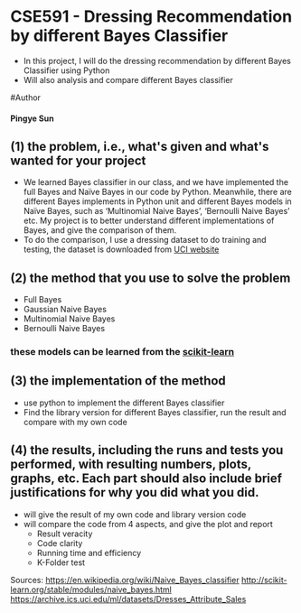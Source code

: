 # CSE591 - Dressing Recommendation by different Bayes Classifier
* In this project, I will do the dressing recommendation by different Bayes Classifier using Python 
* Will also analysis and compare different Bayes classifier

#Author
#### Pingye Sun


## (1) the problem, i.e., what's given and what's wanted for your project
* We learned Bayes classifier in our class, and we have implemented the full Bayes and Naïve Bayes in our code by Python.  Meanwhile, there are different Bayes implements in Python unit and different Bayes models in Naïve Bayes, such as ‘Multinomial Naive Bayes’, ‘Bernoulli Naive Bayes’ etc. My project is to better understand different implementations of Bayes, and give the comparison of them.
* To do the comparison, I use a dressing dataset to do training and testing, the dataset is downloaded from [UCI website](https://archive.ics.uci.edu/ml/datasets/Dresses_Attribute_Sales "UCI dataset website")

## (2) the method that you use to solve the problem
*	Full Bayes
*	Gaussian Naive Bayes
*	Multinomial Naive Bayes
*	Bernoulli Naive Bayes
### these models can be learned from the [scikit-learn](http://scikit-learn.org/stable/modules/naive_bayes.html "scikit-learn")

## (3) the implementation of the method 
* use python to implement the different Bayes classifier
* Find the library version for different Bayes classifier, run the result and compare with my own code

## (4) the results, including the runs and tests you performed, with resulting numbers, plots, graphs, etc. Each part should also include brief justifications for why you did what you did.
* will give the result of my own code and library version code
* will compare the code from 4 aspects, and give the plot and report
	* Result veracity
	* Code clarity
	* Running time and efficiency
	* K-Folder test


Sources:
https://en.wikipedia.org/wiki/Naive_Bayes_classifier
http://scikit-learn.org/stable/modules/naive_bayes.html
https://archive.ics.uci.edu/ml/datasets/Dresses_Attribute_Sales

